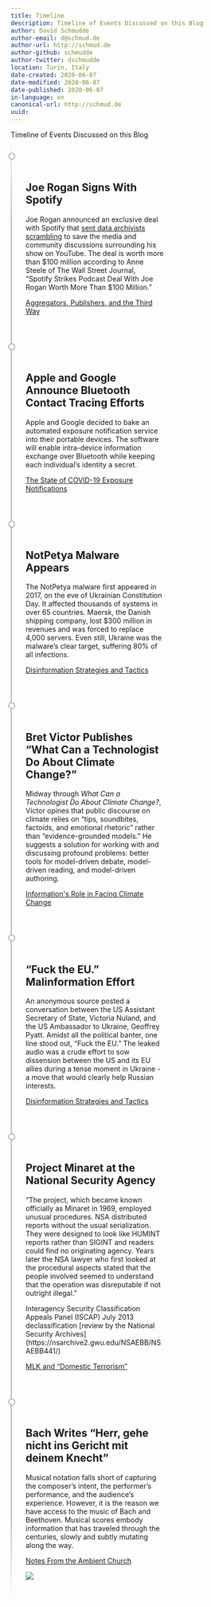 ```yaml
---
title: Timeline
description: Timeline of Events Discussed on this Blog
author: David Schmudde
author-email: d@schmud.de
author-url: http://schmud.de
author-github: schmudde
author-twitter: dschmudde
location: Turin, Italy
date-created: 2020-06-07
date-modified: 2020-06-07
date-published: 2020-06-07
in-language: en
canonical-url: http://schmud.de
uuid:
---
```


<style>

.timeline-item {
	padding: 3em 2em 2em;
	position: relative;
	border-left: 2px solid rgba(0, 0, 0, 0.3);
    width: 55%;
}

.timeline-item:before {
		content: attr(data-date-is);
		position: absolute;
		left: 2em;
		top: 1em;
		display: block;
	}

.timeline-item:after {
		width: 10px;
		height: 10px;
		display: block;
		top: 1em;
		position: absolute;
		left: -7px;
		border-radius: 10px;
		content: '';
		border: 2px solid rgba(0, 0, 0, 0.3);
		background: white;
}

.timeline-item:last-child {
    border-image: linear-gradient(
                    to bottom,
                    rgba(0, 0, 0, 0.3) 60%,
                    rgba(0, 0, 0, 0)) 1 100%;
}

.timeline-item:first-child {
    border-image: linear-gradient(
                    to top,
                    rgba(0, 0, 0, 0.3) 60%,
                    rgba(0, 0, 0, 0.05)) 1 100%;
}

</style>

<!-- Timeline by https://codepen.io/NielsVoogt -->

Timeline of Events Discussed on this Blog

<div class="container">

<div class="timeline-item" date-is='May 19, 2020' machine-date='2020-05-19'>

## Joe Rogan Signs With Spotify

Joe Rogan announced an exclusive deal with Spotify that [sent data archivists scrambling](https://www.reddit.com/r/Archiveteam/comments/gmzg5l/joe_rogan_moving_his_show_to_spotify_possible/) to save the media and community discussions surrounding his show on YouTube. The deal is worth more than $100 million according to Anne Steele of The Wall Street Journal, “Spotify Strikes Podcast Deal With Joe Rogan Worth More Than $100 Million.”

[Aggregators, Publishers, and the Third Way](/posts/2020-05-21-third-way.html)

</div>

<div class="timeline-item" date-is='April 10, 2020' machine-date='2020-04-10'>

## Apple and Google Announce Bluetooth Contact Tracing Efforts

Apple and Google decided to bake an automated exposure notification service into their portable devices. The software will enable intra-device information exchange over Bluetooth while keeping each individual’s identity a secret.

[The State of COVID-19 Exposure Notifications](/posts/2020-05-07-covid-tracking.html)

</div>

<div class="timeline-item" date-is='June 27, 2017' machine-date='2017-06-27'>

## NotPetya Malware Appears

The NotPetya malware first appeared in 2017, on the eve of Ukrainian Constitution Day. It affected thousands of systems in over 65 countries. Maersk, the Danish shipping company, lost $300 million in revenues and was forced to replace 4,000 servers. Even still, Ukraine was the malware’s clear target, suffering 80% of all infections.

[Disinformation Strategies and Tactics](/posts/2020-05-29-disinformation-strategies.html)

</div>

<div class="timeline-item" date-is='November 2015' machine-date='2015-11'>

## Bret Victor Publishes &ldquo;What Can a Technologist Do About Climate Change?&rdquo;

Midway through *What Can a Technologist Do About Climate Change?*, Victor opines that public discourse on climate relies on “tips, soundbites, factoids, and emotional rhetoric” rather than “evidence-grounded models.” He suggests a solution for working with and discussing profound problems: better tools for model-driven debate, model-driven reading, and model-driven authoring.

[Information's Role in Facing Climate Change](/posts/2020-05-18-climate-change.html)

</div>


<div class="timeline-item" date-is='February 4, 2014' machine-date='2014-02-04'>

## &ldquo;Fuck the EU.&rdquo; Malinformation Effort

An anonymous source posted a conversation between the US Assistant Secretary of State, Victoria Nuland, and the US Ambassador to Ukraine, Geoffrey Pyatt. Amidst all the political banter, one line stood out, &ldquo;Fuck the EU.&rdquo; The leaked audio was a crude effort to sow dissension between the US and its EU allies during a tense moment in Ukraine - a move that would clearly help Russian interests.

[Disinformation Strategies and Tactics](/posts/2020-05-29-disinformation-strategies.html)

</div>


<div class="timeline-item" date-is='1969' machine-date='1969'>

## Project Minaret at the National Security Agency

&ldquo;The project, which became known officially as Minaret in 1969, employed unusual procedures. NSA distributed reports without the usual serialization. They were designed to look like HUMINT reports rather than SIGINT and readers could find no originating agency. Years later the NSA lawyer who first looked at the procedural aspects stated that the people involved seemed to understand that the operation was disreputable if not outright illegal.&rdquo;

<footer>
Interagency Security Classification Appeals Panel (ISCAP) July 2013 declassification [review by the National Security Archives](https://nsarchive2.gwu.edu/NSAEBB/NSAEBB441/)
</footer>

[MLK and &ldquo;Domestic Terrorism&rdquo;](/posts/2020-06-02-mlk.html)

</div>


<div class="timeline-item" date-is='1723' machine-date='1723'>

## Bach Writes &ldquo;Herr, gehe nicht ins Gericht mit deinem Knecht&rdquo;

Musical notation falls short of capturing the composer’s intent, the performer’s performance, and the audience’s experience. However, it is the reason we have access to the music of Bach and Beethoven. Musical scores embody information that has traveled through the centuries, slowly and subtly mutating along the way.

[Notes From the Ambient Church](/posts/2020-04-26-ambient-church.html)

![](/img/2020-04-26-ambient-church/bwv-105.png)

</div>

</div>
